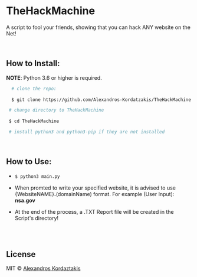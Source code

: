 
# TheHackMachine
A script to fool your friends, showing that you can hack ANY website on the Net!

<br>

## How to Install:

**NOTE**: Python 3.6 or higher is required.

```bash 
  # clone the repo:
  
  $ git clone https://github.com/Alexandros-Kordatzakis/TheHackMachine.git
  ```

 ```bash 
  # change directory to TheHackMachine
  
  $ cd TheHackMachine

  # install python3 and python3-pip if they are not installed
  ```

<br>


## How to Use:

* ```bash
  $ python3 main.py
  ```

* When promted to write your specified website, it is advised to use  {WebsiteNAME}**.**(domainName) format. 
For example (User Input):  <b>nsa.gov</b>

* At the end of the process, a .TXT Report file will be created in the Script's directory!


<br>
<br>

 ## License
 
MIT © [Alexandros Kordaztakis](https://github.com/Alexandros-Kordatzakis/)
